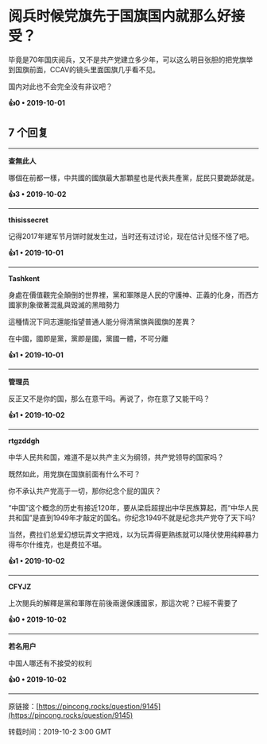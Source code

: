 # 阅兵时候党旗先于国旗国内就那么好接受？ 

毕竟是70年国庆阅兵，又不是共产党建立多少年，可以这么明目张胆的把党旗举到国旗前面，CCAV的镜头里面国旗几乎看不见。

国内对此也不会完全没有非议吧？ 

**👍0 • 2019-10-01**

## 7 个回复

---
**查無此人**

哪個在前都一樣，中共國的國旗最大那顆星也是代表共產黨，屁民只要跪舔就是。 

**👍3 • 2019-10-02**

---
**thisissecret**

记得2017年建军节月饼时就发生过，当时还有过讨论，现在估计见怪不怪了吧。 

**👍1 • 2019-10-01**

---
**Tashkent**

身處在價值觀完全顛倒的世界裡，黨和軍隊是人民的守護神、正義的化身，而西方國家則象徵著混亂與毀滅的黑暗勢力

這種情況下同志還能指望普通人能分得清黨旗與國旗的差異？

在中國，國即是黨，黨即是國，黨國一體，不可分離 

**👍1 • 2019-10-01**

---
**管理员**

反正又不是你的国，那么在意干吗。再说了，你在意了又能干吗？ 

**👍1 • 2019-10-02**

---
**rtgzddgh**

中华人民共和国，难道不是以共产主义为纲领，共产党领导的国家吗？

既然如此，用党旗在国旗前面有什么不可？

你不承认共产党高于一切，那你纪念个屁的国庆？

“中国”这个概念的历史有接近120年，要从梁启超提出中华民族算起，而“中华人民共和国”是直到1949年才敲定的国名。你纪念1949不就是纪念共产党夺了天下吗?

当然，费拉们总爱幻想玩弄文字把戏，以为玩弄得更熟练就可以降伏使用纯粹暴力得布尔什维克，也是费拉不堪。 

**👍1 • 2019-10-02**

---
**CFYJZ**

上次閱兵的解釋是黨和軍隊在前後兩邊保護國家，那這次呢？已經不需要了 

**👍0 • 2019-10-02**

---
**若名用户**

中国人哪还有不接受的权利 

**👍0 • 2019-10-02**

---
原链接：[https://pincong.rocks/question/9145](https://pincong.rocks/question/9145)

转载时间：2019-10-2 3:00 GMT